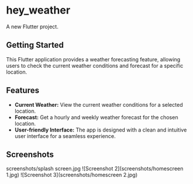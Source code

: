 # hey_weather

A new Flutter project.

## Getting Started

This Flutter application provides a weather forecasting feature, allowing users to check the current weather conditions and forecast for a specific location.

## Features

- **Current Weather:** View the current weather conditions for a selected location.
- **Forecast:** Get a hourly and weekly weather forecast for the chosen location.
- **User-friendly Interface:** The app is designed with a clean and intuitive user interface for a seamless experience.
## Screenshots

screenshots/splash screen.jpg
![Screenshot 2](screenshots/homescreen 1.jpg)
![Screenshot 3](screenshots/homescreen 2.jpg)

